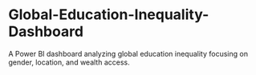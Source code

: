 # Global-Education-Inequality-Dashboard
A Power BI dashboard analyzing global education inequality focusing on gender, location, and wealth access.
